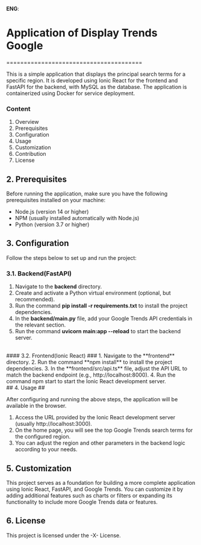  **ENG**:
# Application of Display Trends Google #
=======================================

<p> This is a simple application that displays the principal search terms 
for a specific region. It is developed using Ionic React for the frontend and FastAPI 
for the backend, with MySQL as the database. The application is containerized using Docker 
for service deployment. </p>

### Content ###
1. Overview
2. Prerequisites
3. Configuration
4. Usage
5. Customization
6. Contribution
7. License

## 2. Prerequisites ##
<p>Before running the application, make sure you have the following prerequisites installed on your machine:</p>

* Node.js (version 14 or higher)
* NPM (usually installed automatically with Node.js)
* Python (version 3.7 or higher)

## 3. Configuration ## 
<p>Follow the steps below to set up and run the project:</p>

### 3.1. Backend(FastAPI) ###
1. Navigate to the **backend** directory.
2. Create and activate a Python virtual environment (optional, but recommended).
3. Run the command **pip install -r requirements.txt** to install the project dependencies.
4. In the **backend/main.py** file, add your Google Trends API credentials in the relevant section.
5. Run the command **uvicorn main:app --reload** to start the backend server.
<br>
#### 3.2. Frontend(Ionic React) ###
1. Navigate to the **frontend** directory.
2. Run the command **npm install** to install the project dependencies.
3. In the **frontend/src/api.ts** file, adjust the API URL to match the backend endpoint (e.g., http://localhost:8000).
4. Run the command npm start to start the Ionic React development server.
<br>
## 4. Usage ##
<p>After configuring and running the above steps, the application will be available in the browser.</p>

1. Access the URL provided by the Ionic React development server (usually http://localhost:3000).
2. On the home page, you will see the top Google Trends search terms for the configured region.
3. You can adjust the region and other parameters in the backend logic according to your needs.

## 5. Customization ##
<p>This project serves as a foundation for building a more complete application using Ionic React, FastAPI, and Google Trends. You can customize it by adding additional features such as charts or filters or expanding its functionality to include more Google Trends data or features.</p>

## 6. License ##
<p>This project is licensed under the -X- License.</p>

